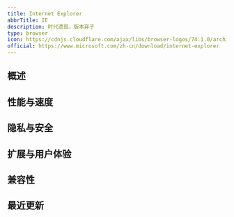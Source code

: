 ```yaml
---
title: Internet Explorer
abbrTitle: IE
description: 时代遗孤，版本弃子
type: browser
icon: https://cdnjs.cloudflare.com/ajax/libs/browser-logos/74.1.0/archive/internet-explorer_9-11/internet-explorer_9-11.svg
official: https://www.microsoft.com/zh-cn/download/internet-explorer
---
```


## 概述

## 性能与速度

## 隐私与安全

## 扩展与用户体验

## 兼容性

## 最近更新